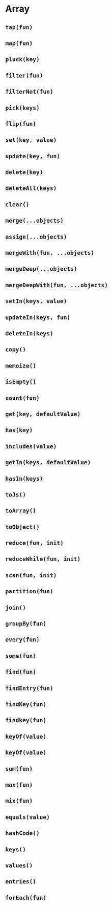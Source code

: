 # Array

## `tap(fun)`

## `map(fun)`

## `pluck(key)`

## `filter(fun)`

## `filterNot(fun)`

## `pick(keys)`

## `flip(fun)`

## `set(key, value)`

## `update(key, fun)`

## `delete(key)`

## `deleteAll(keys)`

## `clear()`

## `merge(...objects)`

## `assign(...objects)`

## `mergeWith(fun, ...objects)`

## `mergeDeep(...objects)`

## `mergeDeepWith(fun, ...objects)`

## `setIn(keys, value)`

## `updateIn(keys, fun)`

## `deleteIn(keys)`

## `copy()`

## `memoize()`

## `isEmpty()`

## `count(fun)`

## `get(key, defaultValue)`

## `has(key)`

## `includes(value)`

## `getIn(keys, defaultValue)`

## `hasIn(keys)`

## `toJs()`

## `toArray()`

## `toObject()`

## `reduce(fun, init)`

## `reduceWhile(fun, init)`

## `scan(fun, init)`

## `partition(fun)`

## `join()`

## `groupBy(fun)`

## `every(fun)`

## `some(fun)`

## `find(fun)`

## `findEntry(fun)`

## `findKey(fun)`

## `findkey(fun)`

## `keyOf(value)`

## `keyOf(value)`

## `sum(fun)`

## `max(fun)`

## `mix(fun)`

## `equals(value)`

## `hashCode()`

## `keys()`

## `values()`

## `entries()`

## `forEach(fun)`
